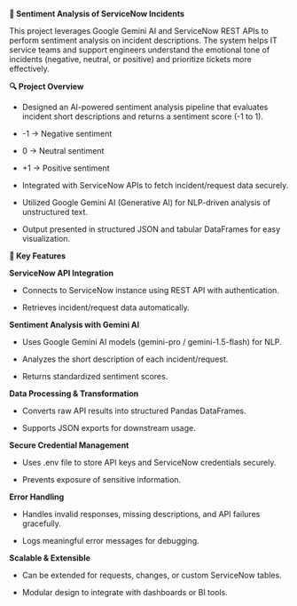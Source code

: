 **📝 Sentiment Analysis of ServiceNow Incidents**

This project leverages Google Gemini AI and ServiceNow REST APIs to perform sentiment analysis on incident descriptions. The system helps IT service teams and support engineers understand the emotional tone of incidents (negative, neutral, or positive) and prioritize tickets more effectively.

**🔍 Project Overview**

 - Designed an AI-powered sentiment analysis pipeline that evaluates incident short descriptions and returns a sentiment score (-1 to 1).

 - -1 → Negative sentiment

 - 0 → Neutral sentiment

 - +1 → Positive sentiment

 - Integrated with ServiceNow APIs to fetch incident/request data securely.

 - Utilized Google Gemini AI (Generative AI) for NLP-driven analysis of unstructured text.

 - Output presented in structured JSON and tabular DataFrames for easy visualization.

**🚀 Key Features**

**ServiceNow API Integration**

 - Connects to ServiceNow instance using REST API with authentication.

 - Retrieves incident/request data automatically.

**Sentiment Analysis with Gemini AI**

 - Uses Google Gemini AI models (gemini-pro / gemini-1.5-flash) for NLP.

 - Analyzes the short description of each incident/request.

 - Returns standardized sentiment scores.

**Data Processing & Transformation**

 - Converts raw API results into structured Pandas DataFrames.

 - Supports JSON exports for downstream usage.

**Secure Credential Management**

 - Uses .env file to store API keys and ServiceNow credentials securely.

 - Prevents exposure of sensitive information.

**Error Handling**

 - Handles invalid responses, missing descriptions, and API failures gracefully.

 - Logs meaningful error messages for debugging.

**Scalable & Extensible**

 - Can be extended for requests, changes, or custom ServiceNow tables.

 - Modular design to integrate with dashboards or BI tools.
